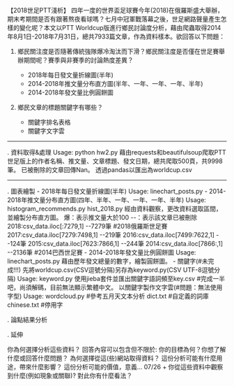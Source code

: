 【2018世足PTT淺析】
四年一度的世界盃足球賽今年(2018)在俄羅斯盛大舉辦，期末考期間是否有跟著熬夜看球嗎？七月中冠軍戰落幕之後，世足網路聲量產生怎樣的變化呢？本文以PTT Worldcup版進行鄉民討論度分析，藉由爬蟲取得2014年8月1日-2018年7月31日，總共7933篇文章，作為資料樣本。欲回答以下問題：

1. 鄉民關注度是否隨著傳統強隊爆冷淘汰而下滑？鄉民關注度是否僅在世足賽舉辦期間呢？賽季與非賽季的討論熱度差異？
    - 2018年每日發文量折線圖(半年)
    - 2014-2018年推文量分布直方圖(半年、一年、一年、一年、半年)
    - 2014-2018年發文量比例圓餅圖

2. 鄉民文章的標題關鍵字有哪些？
    - 關鍵字排名表格
    - 關鍵字文字雲

-----

. 資料取得&處理
    Usage:
    python hw2.py
藉由requests和beautifulsoup爬取PTT世足版上的作者名稱、推文量、文章標題、發文日期，總共爬取500頁，共9998筆。
已被刪除的文章回傳Nan。
透過pandas以匯出為worldcup.csv

-----

. 圖表繪製
    - 2018年每日發文量折線圖(半年)
    Usage:
        linechart_posts.py
    - 2014-2018年推文量分布直方圖(四年、半年、一年、一年、一年、半年)
    Usage:
        histogram_recommends.py
        hist_2018.py 
        經由資料觀察，更改資料選取區間，並繪製分布直方圖。
            爆：表示推文量大於100
            --：表示該文章已被刪除
        2018:csv_data.iloc[:7279,1]     --7279筆 #2018俄羅斯世足賽
        2017:csv_data.iloc[7279:7498,1] --219筆
        2016:csv_data.iloc[7499:7622,1] --124筆
        2015:csv_data.iloc[7623:7866,1] --244筆
        2014:csv_data.iloc[7866:,1]     --2136筆 #2014巴西世足賽
    - 2014-2018年發文量比例圓餅圖
    Usage:
        linechart_posts.py
        藉由歷年發文總量的數字，繪製圓餅圖。
    - 關鍵字(#未完成!!!)
    先將worldcup.csv(CSV逗號分隔)另存為keyword.py(CSV UTF-8逗號分隔)
    Usage:
        keyword.py
        使用jieba套件並匯出關鍵字語詞頻至key.csv
        #完成一半吧，尚須解碼，目前無法顯示繁體中文。
    以關鍵字製作文字雲(#問題：無法使用字型)
    Usage:
        wordcloud.py #參考五月天文本分析
        dict.txt     #自定義的詞庫
        chinese.txt  #停用字

. 論點結果分析

. 延伸

你為何選擇分析這些資料？
回答內容可以包含但不限於:
你的目標為何？你想了解什麼或回答什麼問題？
為何選擇從這(些)網站取得資料？
這份分析可能有什麼用途，帶來什麼影響？
這份分析可能的價值，意義… 07/26 +
你從這些資料中觀察到什麼(例如現象或關聯)? 對此你有什麼看法？
